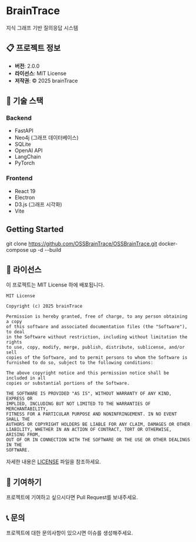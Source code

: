 # BrainTrace

지식 그래프 기반 질의응답 시스템

## 📋 프로젝트 정보

- **버전**: 2.0.0
- **라이선스**: MIT License
- **저작권**: © 2025 brainTrace

## 🚀 기술 스택

### Backend

- FastAPI
- Neo4j (그래프 데이터베이스)
- SQLite
- OpenAI API
- LangChain
- PyTorch

### Frontend

- React 19
- Electron
- D3.js (그래프 시각화)
- Vite

## Getting Started

git clone https://github.com/OSSBrainTrace/OSSBrainTrace.git
docker-compose up -d --build

## 📄 라이선스

이 프로젝트는 MIT License 하에 배포됩니다.

```
MIT License

Copyright (c) 2025 brainTrace

Permission is hereby granted, free of charge, to any person obtaining a copy
of this software and associated documentation files (the "Software"), to deal
in the Software without restriction, including without limitation the rights
to use, copy, modify, merge, publish, distribute, sublicense, and/or sell
copies of the Software, and to permit persons to whom the Software is
furnished to do so, subject to the following conditions:

The above copyright notice and this permission notice shall be included in all
copies or substantial portions of the Software.

THE SOFTWARE IS PROVIDED "AS IS", WITHOUT WARRANTY OF ANY KIND, EXPRESS OR
IMPLIED, INCLUDING BUT NOT LIMITED TO THE WARRANTIES OF MERCHANTABILITY,
FITNESS FOR A PARTICULAR PURPOSE AND NONINFRINGEMENT. IN NO EVENT SHALL THE
AUTHORS OR COPYRIGHT HOLDERS BE LIABLE FOR ANY CLAIM, DAMAGES OR OTHER
LIABILITY, WHETHER IN AN ACTION OF CONTRACT, TORT OR OTHERWISE, ARISING FROM,
OUT OF OR IN CONNECTION WITH THE SOFTWARE OR THE USE OR OTHER DEALINGS IN THE
SOFTWARE.
```

자세한 내용은 [LICENSE](LICENSE) 파일을 참조하세요.

## 🤝 기여하기

프로젝트에 기여하고 싶으시다면 Pull Request를 보내주세요.

## 📞 문의

프로젝트에 대한 문의사항이 있으시면 이슈를 생성해주세요.
